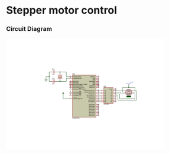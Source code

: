 <h1>Stepper motor control</h1>
<h3>Circuit Diagram</h3>
<img src="Stepper_Motor_control.SVG" height="300"/>
